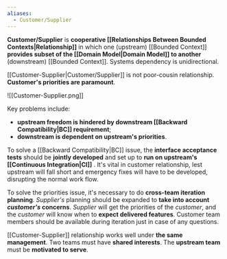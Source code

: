 ```yaml
---
aliases:
  - Customer/Supplier
---
```

**Customer/Supplier** is **cooperative [[Relationships Between Bounded Contexts|Relationship]]** in which one (upstream) [[Bounded Context]] **provides subset of the [[Domain Model|Domain Model]] to another** (downstream) [[Bounded Context]]. Systems dependency is unidirectional.

[[Customer-Supplier|Customer/Supplier]] is not poor-cousin relationship. 
**Customer's priorities are paramount**.

![[Customer-Supplier.png]]

Key problems include:
- **upstream freedom is hindered by downstream [[Backward Compatibility|BC]] requirement**;
- **downstream is dependent on upstream's priorities**.

To solve a [[Backward Compatibility|BC]] issue, the **interface acceptance tests** should be **jointly developed** and set up to **run on upstream's [[Continuous Integration|CI]]** . It's vital in customer relationship, lest upstream will fall short and emergency fixes will have to be developed, disrupting the normal work flow.

To solve the priorities issue, it's necessary to do **cross-team iteration planning**. *Supplier's* planning should be expanded to **take into account *customer's* concerns**. *Supplier* will get the priorities of the *customer*, and the *customer* will know when to **expect delivered features**. Customer team members should be available during iteration just in case of any questions.

[[Customer-Supplier]] relationship works well under **the same management**. Two teams must have **shared interests**. The **upstream team** must be **motivated to serve**.
